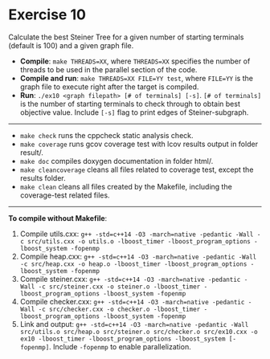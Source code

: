# Exercise 10
Calculate the best Steiner Tree for a given number of starting terminals (default is 100) and a given graph file.

* **Compile**: `make THREADS=XX`, where `THREADS=XX` specifies the number of threads to be used in the parallel section of the code.
* **Compile and run**: `make THREADS=XX FILE=YY test`, where `FILE=YY` is the graph file to execute right after the target is compiled.
* **Run**: `./ex10 <graph filepath> [# of terminals] [-s]`. `[# of terminals]` is the number of starting terminals to check through to obtain best objective value. Include `[-s]` flag to print edges of Steiner-subgraph.

***

* `make check` runs the cppcheck static analysis check.
* `make coverage` runs gcov coverage test with lcov results output in folder result/.
* `make doc` compiles doxygen documentation in folder html/.
* `make cleancoverage` cleans all files related to coverage test, except the results folder.
* `make clean` cleans all files created by the Makefile, including the coverage-test related files.

***

**To compile without Makefile**: 
  1. Compile utils.cxx: `g++ -std=c++14 -O3 -march=native -pedantic -Wall -c src/utils.cxx -o utils.o -lboost_timer -lboost_program_options -lboost_system -fopenmp`
  2. Compile heap.cxx: `g++ -std=c++14 -O3 -march=native -pedantic -Wall -c src/heap.cxx -o heap.o -lboost_timer -lboost_program_options -lboost_system -fopenmp`
  3. Compile steiner.cxx: `g++ -std=c++14 -O3 -march=native -pedantic -Wall -c src/steiner.cxx -o steiner.o -lboost_timer -lboost_program_options -lboost_system -fopenmp`
  4. Compile checker.cxx: `g++ -std=c++14 -O3 -march=native -pedantic -Wall -c src/checker.cxx -o checker.o -lboost_timer -lboost_program_options -lboost_system -fopenmp`
  5. Link and output: `g++ -std=c++14 -O3 -march=native -pedantic -Wall src/utils.o src/heap.o src/steiner.o src/checker.o src/ex10.cxx -o ex10 -lboost_timer -lboost_program_options -lboost_system [-fopenmp]`. Include  `-fopenmp` to enable parallelization.